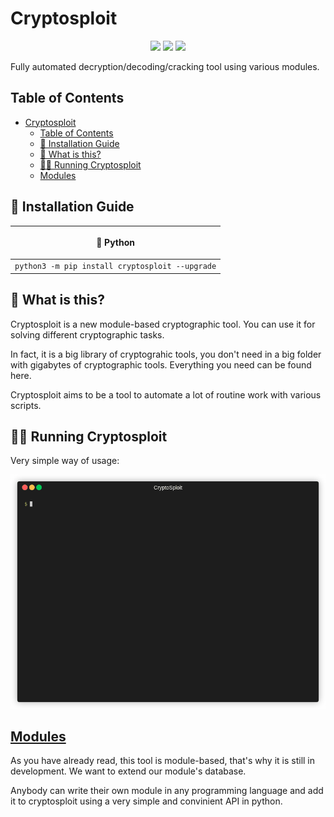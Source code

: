 Cryptosploit
===
<p align="center">
  <img src="https://img.shields.io/github/stars/SNESEAR/cryptosploit.svg">
  <img src="https://img.shields.io/github/issues/SNESEAR/cryptosploit.svg">
  <img src="https://img.shields.io/github/license/SNESEAR/cryptosploit.svg">
  <!-- <a href="https://pypi.org/project/cryptosploit/"><img src="https://img.shields.io/pypi/v/cryptosploit.svg"></a> -->
  

<p>
Fully automated decryption/decoding/cracking tool using various modules.
</p>

Table of Contents
---
- [Cryptosploit](#cryptosploit)
  - [Table of Contents](#table-of-contents)
  - [🔨 Installation Guide](#-installation-guide)
  - [🤔 What is this?](#-what-is-this)
  - [🏃‍♀️ Running Cryptosploit](#️-running-cryptosploit)
  - [Modules](#modules)

🔨 Installation Guide
---

| <p align="center">🐍 Python |
| --------------- |
| `python3 -m pip install cryptosploit --upgrade` | 

🤔 What is this?
---
Cryptosploit is a new module-based cryptographic tool. You can use it for solving different cryptographic tasks.

In fact, it is a big library of cryptograhic tools, you don't need in a big folder with gigabytes of cryptographic tools. Everything you need can be found here.

Cryptosploit aims to be a tool to automate a lot of routine work with various scripts.

🏃‍♀️ Running Cryptosploit
---
Very simple way of usage:

![gif image](gif_images/cryptosploit.gif?raw=true)


[Modules](https://github.com/y73n0k/cryptosploit_modules)
---
As you have already read, this tool is module-based, that's why it is still in development. We want to extend our module's database.

Anybody can write their own module in any programming language and add it to cryptosploit using a very simple and convinient API in python.
